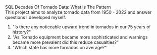  SQL Decades Of Tornado Data: What is The Pattern <br />
 This project aims to analyze tornado data from 1950 - 2022 and answer questions I developed myself. <br />	
1. "Is there any noticeable upward trend in tornados in our 75 years of history?" <br />
2.  "As Tornado equipment became more sophisticated and warnings became more prevalent did this reduce casualties?" <br />
3. "Which state has more tornados on average?" 

